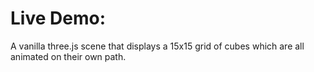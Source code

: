 <h1>Live Demo: <a href="https://callahan-codes.github.io/BlockGrid"></a></h1>
<p>A vanilla three.js scene that displays a 15x15 grid of cubes which are all animated on their own path.</p>